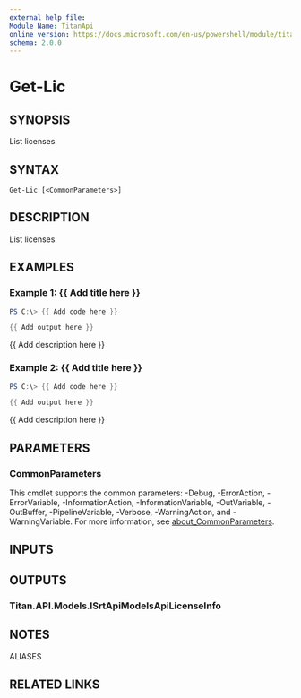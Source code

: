 ```yaml
---
external help file:
Module Name: TitanApi
online version: https://docs.microsoft.com/en-us/powershell/module/titanapi/get-lic
schema: 2.0.0
---
```


# Get-Lic

## SYNOPSIS
List licenses

## SYNTAX

```
Get-Lic [<CommonParameters>]
```

## DESCRIPTION
List licenses

## EXAMPLES

### Example 1: {{ Add title here }}
```powershell
PS C:\> {{ Add code here }}

{{ Add output here }}
```

{{ Add description here }}

### Example 2: {{ Add title here }}
```powershell
PS C:\> {{ Add code here }}

{{ Add output here }}
```

{{ Add description here }}

## PARAMETERS

### CommonParameters
This cmdlet supports the common parameters: -Debug, -ErrorAction, -ErrorVariable, -InformationAction, -InformationVariable, -OutVariable, -OutBuffer, -PipelineVariable, -Verbose, -WarningAction, and -WarningVariable. For more information, see [about_CommonParameters](http://go.microsoft.com/fwlink/?LinkID=113216).

## INPUTS

## OUTPUTS

### Titan.API.Models.ISrtApiModelsApiLicenseInfo

## NOTES

ALIASES

## RELATED LINKS


